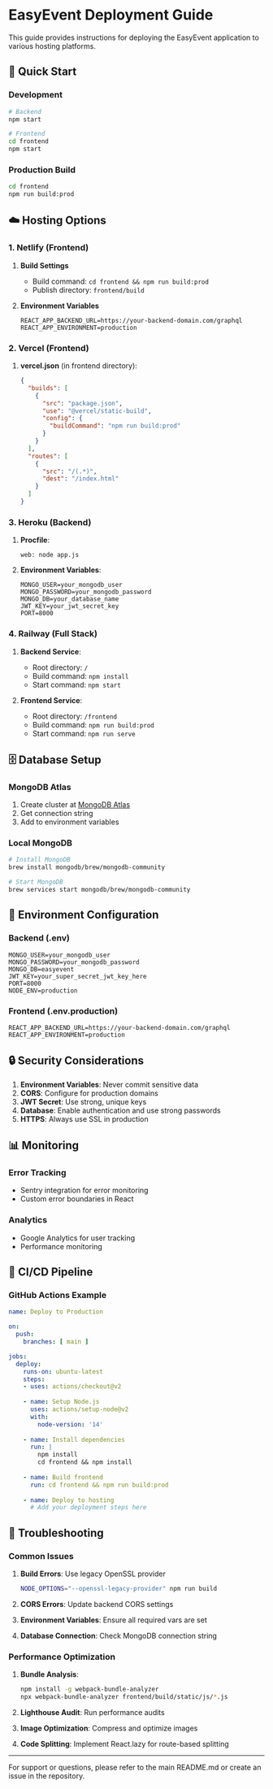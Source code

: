 # EasyEvent Deployment Guide

This guide provides instructions for deploying the EasyEvent application to various hosting platforms.

## 🚀 Quick Start

### Development
```bash
# Backend
npm start

# Frontend  
cd frontend
npm start
```

### Production Build
```bash
cd frontend
npm run build:prod
```

## ☁️ Hosting Options

### 1. Netlify (Frontend)

1. **Build Settings**
   - Build command: `cd frontend && npm run build:prod`
   - Publish directory: `frontend/build`

2. **Environment Variables**
   ```
   REACT_APP_BACKEND_URL=https://your-backend-domain.com/graphql
   REACT_APP_ENVIRONMENT=production
   ```

### 2. Vercel (Frontend)

1. **vercel.json** (in frontend directory):
   ```json
   {
     "builds": [
       {
         "src": "package.json",
         "use": "@vercel/static-build",
         "config": {
           "buildCommand": "npm run build:prod"
         }
       }
     ],
     "routes": [
       {
         "src": "/(.*)",
         "dest": "/index.html"
       }
     ]
   }
   ```

### 3. Heroku (Backend)

1. **Procfile**:
   ```
   web: node app.js
   ```

2. **Environment Variables**:
   ```
   MONGO_USER=your_mongodb_user
   MONGO_PASSWORD=your_mongodb_password
   MONGO_DB=your_database_name
   JWT_KEY=your_jwt_secret_key
   PORT=8000
   ```

### 4. Railway (Full Stack)

1. **Backend Service**:
   - Root directory: `/`
   - Build command: `npm install`
   - Start command: `npm start`

2. **Frontend Service**:
   - Root directory: `/frontend`
   - Build command: `npm run build:prod`
   - Start command: `npm run serve`

## 🗄️ Database Setup

### MongoDB Atlas
1. Create cluster at [MongoDB Atlas](https://cloud.mongodb.com)
2. Get connection string
3. Add to environment variables

### Local MongoDB
```bash
# Install MongoDB
brew install mongodb/brew/mongodb-community

# Start MongoDB
brew services start mongodb/brew/mongodb-community
```

## 🔧 Environment Configuration

### Backend (.env)
```env
MONGO_USER=your_mongodb_user
MONGO_PASSWORD=your_mongodb_password
MONGO_DB=easyevent
JWT_KEY=your_super_secret_jwt_key_here
PORT=8000
NODE_ENV=production
```

### Frontend (.env.production)
```env
REACT_APP_BACKEND_URL=https://your-backend-domain.com/graphql
REACT_APP_ENVIRONMENT=production
```

## 🔒 Security Considerations

1. **Environment Variables**: Never commit sensitive data
2. **CORS**: Configure for production domains
3. **JWT Secret**: Use strong, unique keys
4. **Database**: Enable authentication and use strong passwords
5. **HTTPS**: Always use SSL in production

## 📊 Monitoring

### Error Tracking
- Sentry integration for error monitoring
- Custom error boundaries in React

### Analytics
- Google Analytics for user tracking
- Performance monitoring

## 🚀 CI/CD Pipeline

### GitHub Actions Example
```yaml
name: Deploy to Production

on:
  push:
    branches: [ main ]

jobs:
  deploy:
    runs-on: ubuntu-latest
    steps:
    - uses: actions/checkout@v2
    
    - name: Setup Node.js
      uses: actions/setup-node@v2
      with:
        node-version: '14'
        
    - name: Install dependencies
      run: |
        npm install
        cd frontend && npm install
        
    - name: Build frontend
      run: cd frontend && npm run build:prod
      
    - name: Deploy to hosting
      # Add your deployment steps here
```

## 🔧 Troubleshooting

### Common Issues

1. **Build Errors**: Use legacy OpenSSL provider
   ```bash
   NODE_OPTIONS="--openssl-legacy-provider" npm run build
   ```

2. **CORS Errors**: Update backend CORS settings
3. **Environment Variables**: Ensure all required vars are set
4. **Database Connection**: Check MongoDB connection string

### Performance Optimization

1. **Bundle Analysis**:
   ```bash
   npm install -g webpack-bundle-analyzer
   npx webpack-bundle-analyzer frontend/build/static/js/*.js
   ```

2. **Lighthouse Audit**: Run performance audits
3. **Image Optimization**: Compress and optimize images
4. **Code Splitting**: Implement React.lazy for route-based splitting

---

For support or questions, please refer to the main README.md or create an issue in the repository.